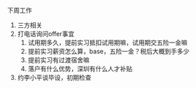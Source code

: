 下周工作

1. 三方相关
2. 打电话询问offer事宜
   1. 试用期多久，提前实习抵扣试用期嘛，试用期交五险一金嘛
   2. 提前实习薪资怎么算，base，五险一金？税后大概到手多少
   3. 提前实习有过渡宿舍嘛
   4. 落户有什么优势，深圳有什么人才补贴
3. 约李小平谈毕设，初期检查